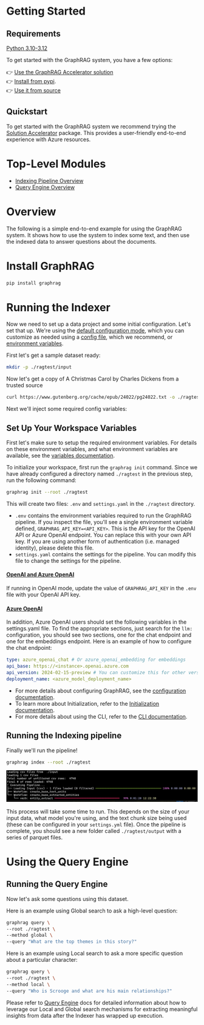 # Getting Started

## Requirements

[Python 3.10-3.12](https://www.python.org/downloads/)

To get started with the GraphRAG system, you have a few options:

👉 [Use the GraphRAG Accelerator solution](https://github.com/Azure-Samples/graphrag-accelerator) <br/>
👉 [Install from pypi](https://pypi.org/project/graphrag/). <br/>
👉 [Use it from source](developing.md)<br/>

## Quickstart

To get started with the GraphRAG system we recommend trying the [Solution Accelerator](https://github.com/Azure-Samples/graphrag-accelerator) package. This provides a user-friendly end-to-end experience with Azure resources.

# Top-Level Modules

* [Indexing Pipeline Overview](index/overview.md)
* [Query Engine Overview](query/overview.md)

# Overview

The following is a simple end-to-end example for using the GraphRAG system.
It shows how to use the system to index some text, and then use the indexed data to answer questions about the documents.

# Install GraphRAG

```bash
pip install graphrag
```

# Running the Indexer

Now we need to set up a data project and some initial configuration. Let's set that up. We're using the [default configuration mode](config/overview.md), which you can customize as needed using a [config file](config/json_yaml.md), which we recommend, or [environment variables](config/env_vars.md).

First let's get a sample dataset ready:

```sh
mkdir -p ./ragtest/input
```

Now let's get a copy of A Christmas Carol by Charles Dickens from a trusted source

```sh
curl https://www.gutenberg.org/cache/epub/24022/pg24022.txt -o ./ragtest/input/book.txt
```

Next we'll inject some required config variables:

## Set Up Your Workspace Variables

First let's make sure to setup the required environment variables. For details on these environment variables, and what environment variables are available, see the [variables documentation](config/overview.md).

To initialize your workspace, first run the `graphrag init` command.
Since we have already configured a directory named `./ragtest` in the previous step, run the following command:

```sh
graphrag init --root ./ragtest
```

This will create two files: `.env` and `settings.yaml` in the `./ragtest` directory.

- `.env` contains the environment variables required to run the GraphRAG pipeline. If you inspect the file, you'll see a single environment variable defined,
  `GRAPHRAG_API_KEY=<API_KEY>`. This is the API key for the OpenAI API or Azure OpenAI endpoint. You can replace this with your own API key. If you are using another form of authentication (i.e. managed identity), please delete this file.
- `settings.yaml` contains the settings for the pipeline. You can modify this file to change the settings for the pipeline.
  <br/>

#### <ins>OpenAI and Azure OpenAI</ins>

If running in OpenAI mode, update the value of `GRAPHRAG_API_KEY` in the `.env` file with your OpenAI API key.

#### <ins>Azure OpenAI</ins>

In addition, Azure OpenAI users should set the following variables in the settings.yaml file. To find the appropriate sections, just search for the `llm:` configuration, you should see two sections, one for the chat endpoint and one for the embeddings endpoint. Here is an example of how to configure the chat endpoint:

```yaml
type: azure_openai_chat # Or azure_openai_embedding for embeddings
api_base: https://<instance>.openai.azure.com
api_version: 2024-02-15-preview # You can customize this for other versions
deployment_name: <azure_model_deployment_name>
```

- For more details about configuring GraphRAG, see the [configuration documentation](config/overview.md).
- To learn more about Initialization, refer to the [Initialization documentation](config/init.md).
- For more details about using the CLI, refer to the [CLI documentation](query/cli.md).

## Running the Indexing pipeline

Finally we'll run the pipeline!

```sh
graphrag index --root ./ragtest
```

![pipeline executing from the CLI](img/pipeline-running.png)

This process will take some time to run. This depends on the size of your input data, what model you're using, and the text chunk size being used (these can be configured in your `settings.yml` file).
Once the pipeline is complete, you should see a new folder called `./ragtest/output` with a series of parquet files.

# Using the Query Engine

## Running the Query Engine

Now let's ask some questions using this dataset.

Here is an example using Global search to ask a high-level question:

```sh
graphrag query \
--root ./ragtest \
--method global \
--query "What are the top themes in this story?"
```

Here is an example using Local search to ask a more specific question about a particular character:

```sh
graphrag query \
--root ./ragtest \
--method local \
--query "Who is Scrooge and what are his main relationships?"
```

Please refer to [Query Engine](query/overview.md) docs for detailed information about how to leverage our Local and Global search mechanisms for extracting meaningful insights from data after the Indexer has wrapped up execution.
